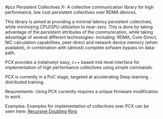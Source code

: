 #pcx
Persistent Collectives X- A collective communication library for high performance, low cost persistent collectives over RDMA devices.

This library is aimed at providing a minimal latency persistent collectives, while minimizing CPU/GPU utilization to near-zero.
This is done by taking advantage of the persistent attributes of the communication, while taking advantage of several different technologies- 
Including: RDMA, Core-Direct, NIC calculation capabilities, peer-direct and network device memory (when available),
in combination with (almost) complete sofware bypass on data-path.

PCX provides a (relatively) easy, c++ based mid-level interface for implementation of high performance collectives using simple commands.

PCX is currently in a PoC stage, targeted at accelerating Deep learning distributed training.


Requirements:
Using PCX currently requires a unique firmware modification to work.


Examples:
Examples for implementation of collectives over PCX can be seen here:
[Recursive Doubling](https://github.com/yanivbl6/gloo/blob/yaniv_branch/gloo/pcx_allreduce_king.h)
[Ring](https://github.com/yanivbl6/gloo/blob/yaniv_branch/gloo/pcx_allreduce_ring.h)


